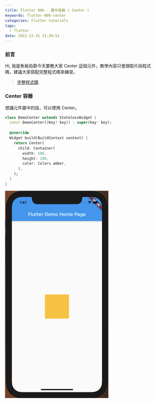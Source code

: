 ```yaml
---
title: Flutter 006 - 置中容器 ( Center )
keywords: flutter-006-center
categories: Flutter tutorials
tags:
  - flutter
date: 2021-12-31 21:39:51
---
```

### 前言
Hi, 我是魚板伯爵今天要教大家 Center 這個元件，教學內容只會擷取片段程式碼，建議大家搭配完整程式碼來練習。

> [完整程式碼](https://github.com/Daviswww/triathlon_flutter/tree/master/day06)
<!-- more -->
### Center 容器
想讓元件置中的話，可以使用 Center。

```dart
class DemoCenter extends StatelessWidget {
  const DemoCenter({Key? key}) : super(key: key);

  @override
  Widget build(BuildContext context) {
    return Center(
      child: Container(
        width: 100,
        height: 100,
        color: Colors.amber,
      ),
    );
  }
}
```
![](https://raw.githubusercontent.com/Daviswww/triathlon_flutter/master/day06/image/DrT35ku.png)